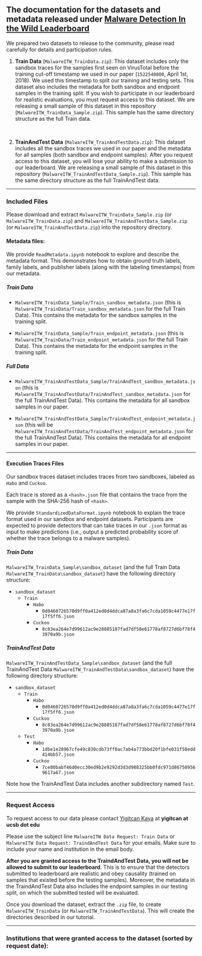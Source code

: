 ## The documentation for the datasets and metadata released under  **[Malware Detection In the Wild Leaderboard](https://malwaredetectioninthewild.github.io/)**

We prepared two datasets to release to the community, please read carefully for details and participation rules.

1. **Train Data** (`MalwareITW_TrainData.zip`): This dataset includes only the sandbox traces for the samples first seen on VirusTotal before the training cut-off timestamp we used in our paper (`1522540800`, April 1st, 2018). We used this timestamp to split our training and testing sets. This dataset also includes the metadata for both sandbox and endpoint samples in the training split. If you wish to participate in our leaderboard for realistic evaluations, you must request access to this dataset. We are releasing a small sample of this dataset in this repository (`MalwareITW_TrainData_Sample.zip`). This sample has the same directory structure as the full Train data.

<br>

2. **TrainAndTest Data** (`MalwareITW_TrainAndTestData.zip`): This dataset includes all the sandbox traces we used in our paper and the metadata for all samples (both sandbox and endpoint samples). After you request access to this dataset, you will lose your ability to make a submission to our leaderboard. We are releasing a small sample of this dataset in this repository (`MalwareITW_TrainAndTestData_Sample.zip`). This sample has the same directory structure as the full TrainAndTest data.

---

### Included Files

Please download and extract `MalwareITW_TrainData_Sample.zip` (or `MalwareITW_TrainData.zip`) and  `MalwareITW_TrainAndTestData_Sample.zip` (or `MalwareITW_TrainAndTestData.zip`) into the repository directory.

#### Metadata files:

We provide `ReadMetadata.ipynb` notebook to explore and describe the metadata format. This demonstrates how to obtain ground truth labels, family labels, and publisher labels (along with the labeling timestamps) from our metadata.

##### **Train Data**

* `MalwareITW_TrainData_Sample/Train_sandbox_metadata.json` (this is `MalwareITW_TrainData/Train_sandbox_metadata.json` for the full Train Data). This contains the metadata for the sandbox samples in the training split.

* `MalwareITW_TrainData_Sample/Train_endpoint_metadata.json` (this is `MalwareITW_TrainData/Train_endpoint_metadata.json` for the full Train Data). This contains the metadata for the endpoint samples in the training split.

##### **Full Data**

* `MalwareITW_TrainAndTestData_Sample/TrainAndTest_sandbox_metadata.json` (this is `MalwareITW_TrainAndTestData/TrainAndTest_sandbox_metadata.json` for the full TrainAndTest Data). This contains the metadata for all sandbox samples in our paper.

* `MalwareITW_TrainAndTestData_Sample/TrainAndTest_endpoint_metadata.json` (this will be `MalwareITW_TrainAndTestData/TrainAndTest_endpoint_metadata.json` for the full TrainAndTest Data). This contains the metadata for all endpoint samples in our paper.

--- 

#### Execution Traces Files

Our sandbox traces dataset includes traces from two sandboxes, labeled as `Habo` and `Cuckoo`.

Each trace is stored as a `<hash>.json` file that contains the trace from the sample with the SHA-256 hash of `<hash>`.

We provide `StandardizedDataFormat.ipynb` notebook to explain the trace format used in our sandbox and endpoint datasets. Participants are expected to provide detectors that can take traces in our `.json` format as input to make predictions (i.e., output a predicted probability score of whether the trace belongs to a malware samples).

##### **Train Data**

`MalwareITW_TrainData_Sample\sandbox_dataset` (and the full Train Data `MalwareITW_TrainData\sandbox_dataset`) have the following directory structure:

- `sandbox_dataset`
    - `Train`
        - `Habo`
            - `0d0460726570d9ff0a412ed0d4ddca87a8a3fa6c7cda1059c4477e17f17f5ff6.json` 
        - `Cuckoo`
            - `8c83ea264e7d99612ac9e28885187fad7df58e61778af8727d6bf78f43970a9b.json`

##### **TrainAndTest Data**

`MalwareITW_TrainAndTestData_Sample\sandbox_dataset` (and the full TrainAndTest Data `MalwareITW_TrainAndTestData\sandbox_dataset`) have the following directory structure:

- `sandbox_dataset`
    - `Train`
        - `Habo`
            - `0d0460726570d9ff0a412ed0d4ddca87a8a3fa6c7cda1059c4477e17f17f5ff6.json` 
        - `Cuckoo`
            - `8c83ea264e7d99612ac9e28885187fad7df58e61778af8727d6bf78f43970a9b.json`
    - `Test`
        - `Habo`
            - `1dbe1e28967cfe49c830cdb73ff0ac7ab4a773bbd20f1bfe031f58edd414bb57.json` 
        - `Cuckoo`
            - `7ce80babf46d0ecc30ed9b2e9292d3d3d988325bb0fdc971d867509569617a67.json`

Note how the TrainAndTest Data includes another subdirectory named `Test`.

---

### Request Access

To request access to our data please contact [Yigitcan Kaya](https://yigitcankaya.github.io) at **yigitcan at ucsb dot edu**

Please use the subject line `MalwareITW Data Request: Train Data` or `MalwareITW Data Request: TraindAndTest Data` for your emails. Make sure to include your name and institution in the email body. 

**After you are granted access to the TraindAndTest Data, you will not be allowed to submit to our leaderboard**. This is to ensure that the detectors submitted to leaderboard are realistic and obey causality (trained on samples that existed before the testing samples). Moreover, the metadata in the TraindAndTest Data also includes the endpoint samples in our testing split, on which the submitted tested will be evaluated. 

Once you download the dataset, extract the `.zip` file, to create `MalwareITW_TrainData` (or `MalwareITW_TrainAndTestData`). This will create the directories described in our tutorial.

---

### **Institutions that were granted access to the dataset (sorted by request date):**
